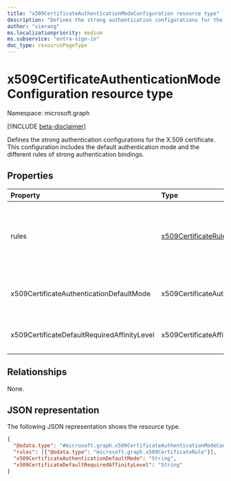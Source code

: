 ```yaml
---
title: "x509CertificateAuthenticationModeConfiguration resource type"
description: "Defines the strong authentication configurations for the X.509 certificate."
author: "vimrang"
ms.localizationpriority: medium
ms.subservice: "entra-sign-in"
doc_type: resourcePageType
---
```


# x509CertificateAuthenticationModeConfiguration resource type

Namespace: microsoft.graph

[!INCLUDE [beta-disclaimer](../../includes/beta-disclaimer.md)]

Defines the strong authentication configurations for the X.509 certificate. This configuration includes the default authentication mode and the different rules of strong authentication bindings.

## Properties
|Property|Type|Description|
|:---|:---|:---|
|rules|[x509CertificateRule](../resources/x509certificaterule.md) collection| Rules are configured in addition to the authentication mode to bind a specific **x509CertificateRuleType** to an **x509CertificateAuthenticationMode**. For example, bind the `policyOID` with identifier `1.32.132.343` to `x509CertificateMultiFactor` authentication mode.|
|x509CertificateAuthenticationDefaultMode|x509CertificateAuthenticationMode| The type of strong authentication mode. The possible values are: `x509CertificateSingleFactor`, `x509CertificateMultiFactor`, `unknownFutureValue`.|
|x509CertificateDefaultRequiredAffinityLevel|x509CertificateAffinityLevel| Determines the default value for the tenant affinity binding level. The possible values are: `low`, `high`, `unknownFutureValue`.|

## Relationships
None.

## JSON representation
The following JSON representation shows the resource type.
<!-- {
  "blockType": "resource",
  "@odata.type": "microsoft.graph.x509CertificateAuthenticationModeConfiguration"
}
-->
``` json
{
  "@odata.type": "#microsoft.graph.x509CertificateAuthenticationModeConfiguration",
  "rules": [{"@odata.type": "microsoft.graph.x509CertificateRule"}],
  "x509CertificateAuthenticationDefaultMode": "String",
  "x509CertificateDefaultRequiredAffinityLevel": "String"
}
```

